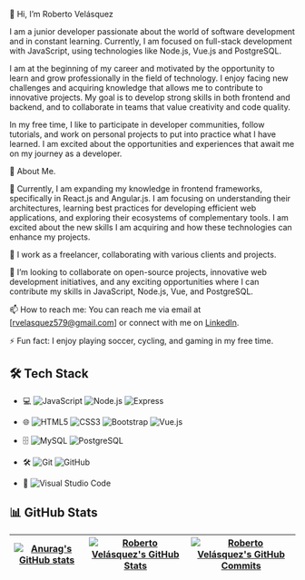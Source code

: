👋 Hi, I’m Roberto Velásquez

I am a junior developer passionate about the world of software development and in constant learning. Currently, I am focused on full-stack development with JavaScript, using technologies like Node.js, Vue.js and PostgreSQL.

I am at the beginning of my career and motivated by the opportunity to learn and grow professionally in the field of technology. I enjoy facing new challenges and acquiring knowledge that allows me to contribute to innovative projects. My goal is to develop strong skills in both frontend and backend, and to collaborate in teams that value creativity and code quality.

In my free time, I like to participate in developer communities, follow tutorials, and work on personal projects to put into practice what I have learned. I am excited about the opportunities and experiences that await me on my journey as a developer.

  🚀 About Me.

  🌱 Currently, I am expanding my knowledge in frontend frameworks, specifically in React.js and Angular.js. I am focusing on understanding their architectures, 
  learning best practices for developing efficient web applications, and exploring their ecosystems of complementary tools. I am excited about the new skills I am acquiring and how these technologies can enhance my projects.


  💼 I work as a freelancer, collaborating with various clients and projects.

 💞️ I’m looking to collaborate on open-source projects, innovative web development initiatives, and any exciting opportunities where I can contribute my skills in JavaScript, Node.js, Vue, and PostgreSQL.

 📫 How to reach me: You can reach me via email at [rvelasquez579@gmail.com] or connect with me on [LinkedIn](https://www.linkedin.com/in/roberto-velasquez-urrutia).

 ⚡ Fun fact: I enjoy playing soccer, cycling, and gaming in my free time.

## 🛠 Tech Stack

- 💻 
  ![JavaScript](https://img.shields.io/badge/-JavaScript-F7DF1E?style=flat-square&logo=javascript&logoColor=black)
  ![Node.js](https://img.shields.io/badge/-Node.js-339933?style=flat-square&logo=node.js&logoColor=white)
  ![Express](https://img.shields.io/badge/Express-000000?style=flat-square&logo=express&logoColor=white)

- 🌐 
  ![HTML5](https://img.shields.io/badge/-HTML5-E34F26?style=flat-square&logo=html5&logoColor=white)
  ![CSS3](https://img.shields.io/badge/-CSS3-1572B6?style=flat-square&logo=css3&logoColor=white)
  ![Bootstrap](https://img.shields.io/badge/-Bootstrap-7952B3?style=flat-square&logo=bootstrap&logoColor=white)
  ![Vue.js](https://img.shields.io/badge/Vue.js-4FC08D?style=flat-square&logo=vue-dot-js&logoColor=white)
  

- 🗄️ 
  ![MySQL](https://img.shields.io/badge/-MySQL-4479A1?style=flat-square&logo=mysql&logoColor=white)
  ![PostgreSQL](https://img.shields.io/badge/PostgreSQL-316192?style=flat-square&logo=postgresql&logoColor=white)

- 🛠 
  ![Git](https://img.shields.io/badge/-Git-F05032?style=flat-square&logo=git&logoColor=white)
  ![GitHub](https://img.shields.io/badge/-GitHub-181717?style=flat-square&logo=github&logoColor=white)

- 🧰 
  ![Visual Studio Code](https://img.shields.io/badge/-Visual%20Studio%20Code-007ACC?style=flat-square&logo=visual-studio-code&logoColor=white)

## 📊 GitHub Stats

| [![Anurag's GitHub stats](https://github-readme-stats.vercel.app/api?username=rvelur&show_icons=true&theme=radical)](https://github.com/anuraghazra/github-readme-stats) | [![Roberto Velásquez's GitHub Stats](https://github-profile-summary-cards.vercel.app/api/cards/stats?username=rvelur&theme=radical)](https://github.com/vn7n24fzkq/github-profile-summary-cards) | [![Roberto Velásquez's GitHub Commits](https://github-profile-summary-cards.vercel.app/api/cards/productive-time?username=rvelur&theme=radical)](https://github.com/vn7n24fzkq/github-profile-summary-cards) |
| :---: | :---: | :---: |


<!---
rvelur/rvelur is a ✨ special ✨ repository because its `README.md` (this file) appears on your GitHub profile.
You can click the Preview link to take a look at your changes.
--->
